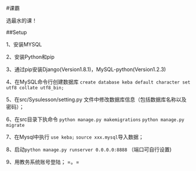 #课霸

选最水的课！

##Setup

1、安装MYSQL

2、安装Python和pip

3、通过pip安装Django(Version1.8.1)，MySQL-python(Version1.2.3)

4、在MySQL命令行创建数据库 ```create database keba default character set utf8 collate utf8_bin;```

5、在src/Sysulesson/setting.py 文件中修改数据库信息（包括数据库名称以及密码）；

6、在src目录下执命令 ```python manage.py makemigrations``` ```python manage.py migrate```

7、在Mysql中执行 ```use keba;```   ```source xxx.mysql```导入数据；

8、启动```python manage.py runserver 0.0.0.0:8888``` （端口可自行设置)

9、用教务系统账号登陆； =。=
